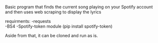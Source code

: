 Basic program that finds the current song playing on your Spotify account and then uses web scraping to display the lyrics

requirments:
    -requests <br>
    -BS4
    -Spotify-token module (pip install spotify-token) 
    
 Aside from that, it can be cloned and run as is. 
